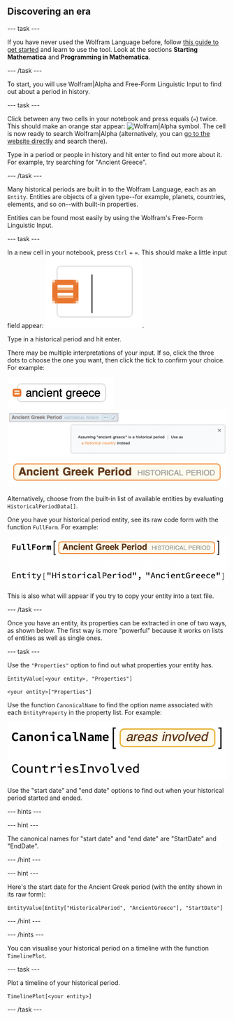 ## Discovering an era

--- task ---

If you have never used the Wolfram Language before, follow [this guide to get started]() and learn to use the tool. Look at the sections **Starting Mathematica** and **Programming in Mathematica**.

--- /task ---

To start, you will use Wolfram|Alpha and Free-Form Linguistic Input to find out about a period in history.

--- task ---

Click between any two cells in your notebook and press equals (`=`) twice. This should make an orange star appear: ![Wolfram|Alpha symbol](images/WolframStar). The cell is now ready to search Wolfram|Alpha (alternatively, you can [go to the website directly](https://www.wolframalpha.com/) and search there).

Type in a period or people in history and hit enter to find out more about it.
For example, try searching for "Ancient Greece".

--- /task ---

Many historical periods are built in to the Wolfram Language, each as an `Entity`. Entities are objects of a given type--for example, planets, countries, elements, and so on--with built-in properties.

Entities can be found most easily by using the Wolfram's Free-Form Linguistic Input.

--- task ---

In a new cell in your notebook, press `Ctrl` + `=`. This should make a little input field appear: ![Free-form input cell](images/FreeFormCellEmpty.png).

Type in a historical period and hit enter.

There may be multiple interpretations of your input. If so, click the three dots to choose the one you want, then click the tick to confirm your choice. For example:

![Free-form input](images/FreeFormCellFull.png)
![Free-form alternative interpretation](images/AlternativeInterpretation.png)
![Free-form accepted interpretation](images/AcceptedInterpretation.png)

Alternatively, choose from the built-in list of available entities by evaluating `HistoricalPeriodData[]`.

One you have your historical period entity, see its raw code form with the function `FullForm`. For example:

![FullForm of an entity](images/FullFormEntity.png)

This is also what will appear if you try to copy your entity into a text file.

--- /task ---

Once you have an entity, its properties can be extracted in one of two ways, as shown below. The first way is more "powerful" because it works on lists of entities as well as single ones.

--- task ---

Use the `"Properties"` option to find out what properties your entity has.

```
EntityValue[<your entity>, "Properties"]
```
```
<your entity>["Properties"]
```

Use the function `CanonicalName` to find the option name associated with each `EntityProperty` in the property list. For example:

![CanonicalName of an entity option](images/CanonicalName.png)

Use the "start date" and "end date" options to find out when your historical period started and ended.

--- hints ---

--- hint ---

The canonical names for "start date" and "end date" are "StartDate" and "EndDate".

--- /hint ---

--- hint ---

Here's the start date for the Ancient Greek period (with the entity shown in its raw form):

```
EntityValue[Entity["HistoricalPeriod", "AncientGreece"], "StartDate"]
```

--- /hint ---

--- /hints ---

You can visualise your historical period on a timeline with the function `TimelinePlot`.

--- task ---

Plot a timeline of your historical period.

```
TimelinePlot[<your entity>]
```

--- /task ---